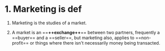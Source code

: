 # 1. Marketing is def
1. Marketing is the studies of a market. 

2. A market is an ==**++exchange++**== between two partners, frequently a ==buyer== and a ==seller==, 
but marketing also, applies to ==non-profit== or things where there isn't necessarily money being transacted.

